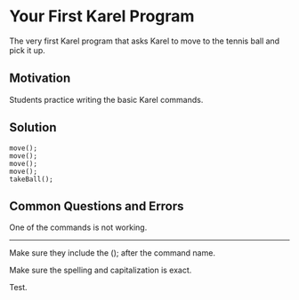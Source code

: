 # Your First Karel Program

The very first Karel program that asks Karel to move to the tennis ball and pick it up.

## Motivation

Students practice writing the basic Karel commands.

## Solution

	move();
	move();
	move();
	move();
	takeBall();

## Common Questions and Errors

One of the commands is not working.
***

Make sure they include the (); after the command name.

Make sure the spelling and capitalization is exact.

Test.

